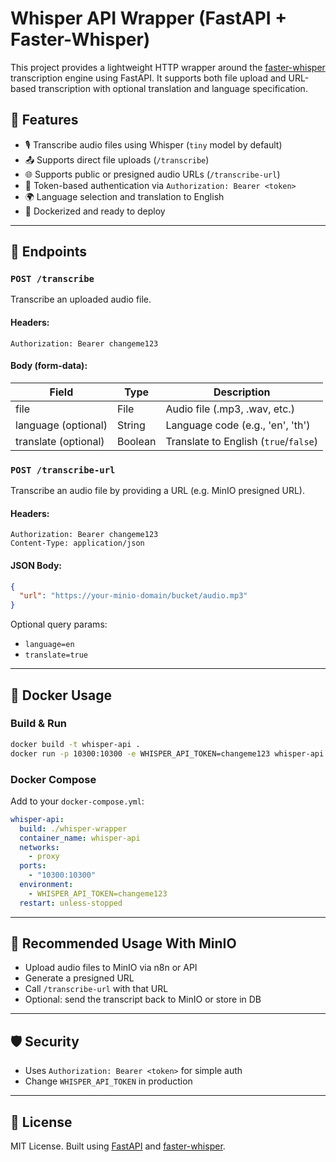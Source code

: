 # Whisper API Wrapper (FastAPI + Faster-Whisper)

This project provides a lightweight HTTP wrapper around the [faster-whisper](https://github.com/guillaumekln/faster-whisper) transcription engine using FastAPI. It supports both file upload and URL-based transcription with optional translation and language specification.

## 🚀 Features

- 🎙️ Transcribe audio files using Whisper (`tiny` model by default)
- 📤 Supports direct file uploads (`/transcribe`)
- 🌐 Supports public or presigned audio URLs (`/transcribe-url`)
- 🔐 Token-based authentication via `Authorization: Bearer <token>`
- 🌍 Language selection and translation to English
- 🐳 Dockerized and ready to deploy

---

## 🧪 Endpoints

### `POST /transcribe`

Transcribe an uploaded audio file.

#### Headers:
```
Authorization: Bearer changeme123
```

#### Body (form-data):
| Field | Type | Description |
|-------|------|-------------|
| file | File | Audio file (.mp3, .wav, etc.) |
| language (optional) | String | Language code (e.g., 'en', 'th') |
| translate (optional) | Boolean | Translate to English (`true`/`false`) |

### `POST /transcribe-url`

Transcribe an audio file by providing a URL (e.g. MinIO presigned URL).

#### Headers:
```
Authorization: Bearer changeme123
Content-Type: application/json
```

#### JSON Body:
```json
{
  "url": "https://your-minio-domain/bucket/audio.mp3"
}
```

Optional query params:
- `language=en`
- `translate=true`

---

## 🐳 Docker Usage

### Build & Run
```bash
docker build -t whisper-api .
docker run -p 10300:10300 -e WHISPER_API_TOKEN=changeme123 whisper-api
```

### Docker Compose
Add to your `docker-compose.yml`:
```yaml
whisper-api:
  build: ./whisper-wrapper
  container_name: whisper-api
  networks:
    - proxy
  ports:
    - "10300:10300"
  environment:
    - WHISPER_API_TOKEN=changeme123
  restart: unless-stopped
```

---

## 📁 Recommended Usage With MinIO

- Upload audio files to MinIO via n8n or API
- Generate a presigned URL
- Call `/transcribe-url` with that URL
- Optional: send the transcript back to MinIO or store in DB

---

## 🛡️ Security

- Uses `Authorization: Bearer <token>` for simple auth
- Change `WHISPER_API_TOKEN` in production

---

## 📄 License

MIT License. Built using [FastAPI](https://fastapi.tiangolo.com/) and [faster-whisper](https://github.com/guillaumekln/faster-whisper).
